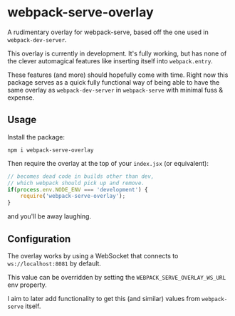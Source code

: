 # webpack-serve-overlay

A rudimentary overlay for webpack-serve, based off the one used in `webpack-dev-server`.

This overlay is currently in development. It's fully working, 
but has none of the clever automagical features like inserting itself into `webpack.entry`.

These features (and more) should hopefully come with time. Right now this package serves as a quick fully functional way of 
being able to have the same overlay as `webpack-dev-server` in `webpack-serve` with minimal fuss & expense.

## Usage

Install the package:

```
npm i webpack-serve-overlay
```

Then require the overlay at the top of your `index.jsx` (or equivalent):

```javascript
// becomes dead code in builds other than dev,
// which webpack should pick up and remove.
if(process.env.NODE_ENV === 'development') {
    require('webpack-serve-overlay');
}
```

and you'll be away laughing.

## Configuration

The overlay works by using a WebSocket that connects to `ws://localhost:8081` by default.

This value can be overridden by setting the `WEBPACK_SERVE_OVERLAY_WS_URL` env property.

I aim to later add functionality to get this (and similar) values from `webpack-serve` itself.
